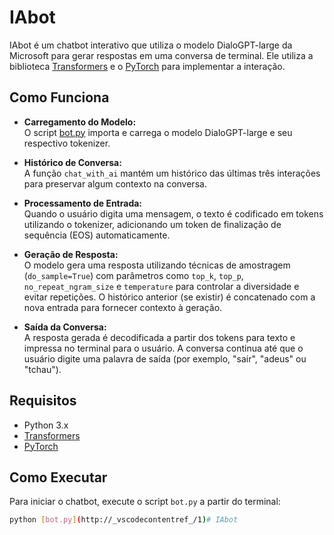 # IAbot

IAbot é um chatbot interativo que utiliza o modelo DialoGPT-large da Microsoft para gerar respostas em uma conversa de terminal. Ele utiliza a biblioteca [Transformers](https://github.com/huggingface/transformers) e o [PyTorch](https://pytorch.org/) para implementar a interação.

## Como Funciona

- **Carregamento do Modelo:**  
  O script [bot.py](insira_aqui_seu_diretorio/bot.py) importa e carrega o modelo DialoGPT-large e seu respectivo tokenizer.

- **Histórico de Conversa:**  
  A função `chat_with_ai` mantém um histórico das últimas três interações para preservar algum contexto na conversa.

- **Processamento de Entrada:**  
  Quando o usuário digita uma mensagem, o texto é codificado em tokens utilizando o tokenizer, adicionando um token de finalização de sequência (EOS) automaticamente.

- **Geração de Resposta:**  
  O modelo gera uma resposta utilizando técnicas de amostragem (`do_sample=True`) com parâmetros como `top_k`, `top_p`, `no_repeat_ngram_size` e `temperature` para controlar a diversidade e evitar repetições. O histórico anterior (se existir) é concatenado com a nova entrada para fornecer contexto à geração.

- **Saída da Conversa:**  
  A resposta gerada é decodificada a partir dos tokens para texto e impressa no terminal para o usuário. A conversa continua até que o usuário digite uma palavra de saída (por exemplo, "sair", "adeus" ou "tchau").

## Requisitos

- Python 3.x
- [Transformers](https://github.com/huggingface/transformers)
- [PyTorch](https://pytorch.org/)

## Como Executar

Para iniciar o chatbot, execute o script `bot.py` a partir do terminal:

```sh
python [bot.py](http://_vscodecontentref_/1)# IAbot
 
